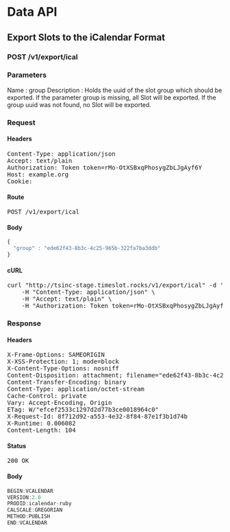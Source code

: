 # Data API

## Export Slots to the iCalendar Format

### POST /v1/export/ical

### Parameters

Name : group
Description : Holds the uuid of the slot group which should be exported.
If the parameter group is missing, all Slot will be exported.
If the group uuid was not found, no Slot will be exported.

### Request

#### Headers

<pre>Content-Type: application/json
Accept: text/plain
Authorization: Token token=rMo-OtXSBxqPhosygZbLJgAyf6Y
Host: example.org
Cookie: </pre>

#### Route

<pre>POST /v1/export/ical</pre>

#### Body
```javascript
{
  "group" : "ede62f43-8b3c-4c25-965b-322fa7ba3ddb"
}
```


#### cURL

<pre class="request">curl &quot;http://tsinc-stage.timeslot.rocks/v1/export/ical&quot; -d &#39;{&quot;group&quot;:&quot;ede62f43-8b3c-4c25-965b-322fa7ba3ddb&quot;}&#39; -X POST \
	-H &quot;Content-Type: application/json&quot; \
	-H &quot;Accept: text/plain&quot; \
	-H &quot;Authorization: Token token=rMo-OtXSBxqPhosygZbLJgAyf6Y&quot;</pre>

### Response

#### Headers

<pre>X-Frame-Options: SAMEORIGIN
X-XSS-Protection: 1; mode=block
X-Content-Type-Options: nosniff
Content-Disposition: attachment; filename=&quot;ede62f43-8b3c-4c25-965b-322fa7ba3ddb.ical&quot;
Content-Transfer-Encoding: binary
Content-Type: application/octet-stream
Cache-Control: private
Vary: Accept-Encoding, Origin
ETag: W/&quot;efcef2533c1297d2d77b3ce0018964c0&quot;
X-Request-Id: 8f712d92-a553-4e32-8f84-87e1f3b1d74b
X-Runtime: 0.006082
Content-Length: 104</pre>

#### Status

<pre>200 OK</pre>

#### Body

```javascript
BEGIN:VCALENDAR
VERSION:2.0
PRODID:icalendar-ruby
CALSCALE:GREGORIAN
METHOD:PUBLISH
END:VCALENDAR

```
